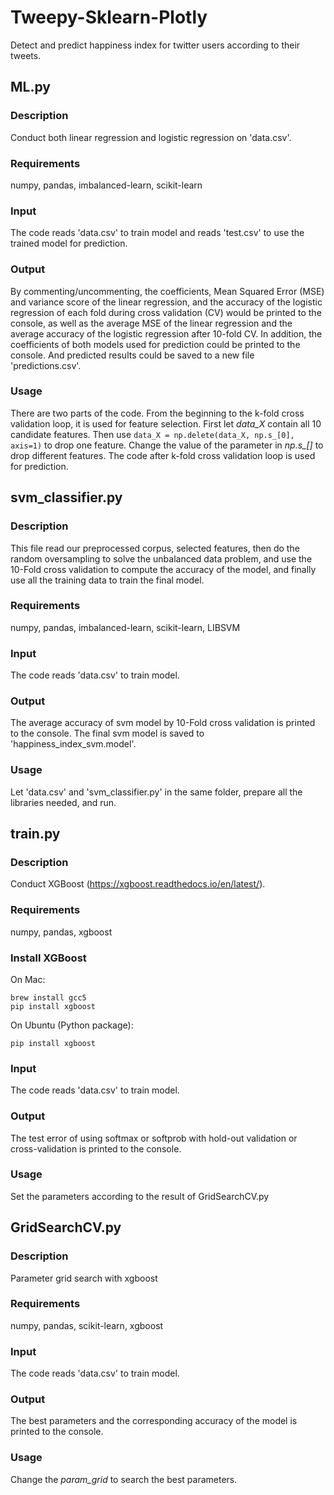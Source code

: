 # Tweepy-Sklearn-Plotly
Detect and predict happiness index for twitter users according to their tweets.

## ML.py
### Description
Conduct both linear regression and logistic regression on 'data.csv'.
### Requirements
numpy, pandas, imbalanced-learn, scikit-learn
### Input
The code reads 'data.csv' to train model and reads 'test.csv' to use the trained model for prediction.
### Output
By commenting/uncommenting, the coefficients, Mean Squared Error (MSE) and variance score of the linear regression, and the accuracy of the logistic regression of each fold during cross validation (CV) would be printed to the console, as well as the average MSE of the linear regression and the average accuracy of the logistic regression after 10-fold CV. In addition, the coefficients of both models used for prediction could be printed to the console. And predicted results could be saved to a new file 'predictions.csv'.
### Usage
There are two parts of the code. From the beginning to the k-fold cross validation loop, it is used for feature selection. First let *data_X* contain all 10 candidate features. Then use ```data_X = np.delete(data_X, np.s_[0], axis=1)``` to drop one feature. Change the value of the parameter in *np.s_[]* to drop different features. The code after k-fold cross validation loop is used for prediction. 

## svm_classifier.py
### Description
This file read our preprocessed corpus, selected features, then do the random oversampling to solve the
unbalanced data problem, and use the 10-Fold cross validation to compute the accuracy of the model, and finally use all
the training data to train the final model.
### Requirements
numpy, pandas, imbalanced-learn, scikit-learn, LIBSVM
### Input
The code reads 'data.csv' to train model.
### Output
The average accuracy of svm model by 10-Fold cross validation is printed to the console. The final svm model is saved to 'happiness_index_svm.model'.
### Usage
Let 'data.csv' and 'svm_classifier.py' in the same folder, prepare all the libraries needed, and run.

## train.py
### Description
Conduct XGBoost (https://xgboost.readthedocs.io/en/latest/).
### Requirements
numpy, pandas, xgboost
### Install XGBoost
On Mac:
```
brew install gcc5
pip install xgboost
```
On Ubuntu (Python package):
```
pip install xgboost
```
### Input
The code reads 'data.csv' to train model.
### Output
The test error of using softmax or softprob with hold-out validation or cross-validation is printed to the console.
### Usage
Set the parameters according to the result of GridSearchCV.py

## GridSearchCV.py
### Description
Parameter grid search with xgboost
### Requirements
numpy, pandas, scikit-learn, xgboost
### Input
The code reads 'data.csv' to train model.
### Output
The best parameters and the corresponding accuracy of the model is printed to the console.
### Usage
Change the *param_grid* to search the best parameters.
